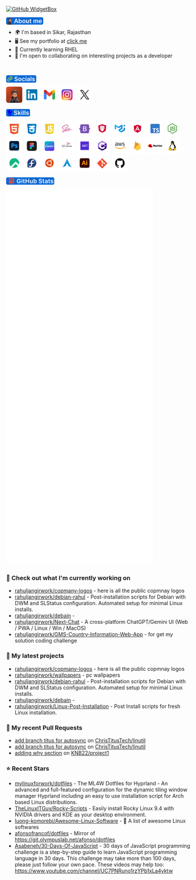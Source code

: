 [![GitHub WidgetBox](https://github-widgetbox.vercel.app/api/profile?username=rahuljangirwork&data=followers,repositories,stars,commits&theme=darkmode)](https://github.com/rahuljangirwork)

<a href="https://rahuljangir.works/" target="_blank" align="left"><img align="left" height="20" alt="about-me" src="assets/headings/about-me.png"></a>
<br>


*   🌍  I'm based in Sikar, Rajasthan
*   🖥️  See my portfolio at <a target="_blank" rel="noreferrer" href='https://rahuljangir.works/'>click me</a>
*   🧠  Currently learning RHEL
*   🤝  I'm open to collaborating on interesting projects as a developer

<br>


<a href="https://rahuljangir.works/" target="_blank" align="left"><img align="left" height="20" alt="socials" src="assets/headings/socials.png"></a>
<br>

<a title="rahuljangirwork.com" href="https://rahuljangir.works/" target="_blank"><img height="44" alt="rahuljangirwork" src="assets/social-icons/Portpolio.png"></a>
<a title="Linkdin/in/rahuljangirwork/" href="https://in.linkedin.com/in/rahuljangirwork" target="_blank"><img height="44" alt="Linkdin"  src="assets/social-icons/Linkdin.png"></a> 
<a title="rahuljangirwork@gmail.com" href="mailto:rahuljangirwork@gmail.com" target="_blank"><img height="44" alt="Gmail" src="assets/social-icons/Gmail.png"></a>
<a title="Instagram/rahuljangir.works/" href="https://www.instagram.com/rahuljangir.works/" target="_blank"><img height="44" alt="Instagram" src="assets//social-icons/Instagram.png"></a>
<a title="x.com/rahuljangirwork/" href="https://x.com/rahuljangirwork" target="_blank"><img height="44" alt="Twitter" src="assets/social-icons/Twitter.png"></a>

<a href="https://rahuljangir.works/" target="_blank" align="left"><img align="left" height="20" alt="skills" src="assets/headings/skills.png"></a>
<br>

<a href="https://rahuljangir.works/" target="_blank"><img height="44" alt="skills" src="assets/skills-icons/html.png"></a> 
<a href="https://rahuljangir.works/" target="_blank"><img height="44" alt="skills" src="assets/skills-icons/CSS.png"></a>
<a href="https://rahuljangir.works/" target="_blank"><img height="44" alt="skills" src="assets/skills-icons/Javascript.png"></a>
<a href="https://rahuljangir.works/" target="_blank"><img height="44" alt="skills" src="assets/skills-icons/scss.png"></a>
<a href="https://rahuljangir.works/" target="_blank"><img height="44" alt="skills" src="assets/skills-icons/BOOTSTRAP.png"></a>
<a href="https://rahuljangir.works/" target="_blank"><img height="44" alt="skills" src="assets/skills-icons/prime-Ng.png"></a>
<a href="https://rahuljangir.works/" target="_blank"><img height="44" alt="skills" src="assets/skills-icons/MUI.png"></a>
<a href="https://rahuljangir.works/" target="_blank"><img height="44" alt="skills" src="assets/skills-icons/angular.png"></a>
<a href="https://rahuljangir.works/" target="_blank"><img height="44" alt="skills" src="assets/skills-icons/type-script.png"></a>
<a href="https://rahuljangir.works/" target="_blank"><img height="44" alt="skills" src="assets/skills-icons/NODEJS.png"></a>
<a href="https://rahuljangir.works/" target="_blank"><img height="44" alt="skills" src="assets/skills-icons/PS.png"></a>
<a href="https://rahuljangir.works/" target="_blank"><img height="44" alt="skills" src="assets/skills-icons/FIGMA.png"></a>
<a href="https://rahuljangir.works/" target="_blank"><img height="44" alt="skills" src="assets/skills-icons/CANVA.png"></a>
<a href="https://rahuljangir.works/" target="_blank"><img height="44" alt="skills" src="assets/skills-icons/sqlServer.png"></a>
<a href="https://rahuljangir.works/" target="_blank"><img height="44" alt="skills" src="assets/skills-icons/dot-net.png"></a>
<a href="https://rahuljangir.works/" target="_blank"><img height="44" alt="skills" src="assets/skills-icons/Csharp.png"></a>
<a href="https://rahuljangir.works/" target="_blank"><img height="44" alt="skills" src="assets/skills-icons/AWS.png"></a>
<a href="https://rahuljangir.works/" target="_blank"><img height="44" alt="skills" src="assets/skills-icons/firebase.png"></a>
<a href="https://rahuljangir.works/" target="_blank"><img height="44" alt="skills" src="assets/skills-icons/RHEL.png"></a>
<a href="https://rahuljangir.works/" target="_blank"><img height="44" alt="skills" src="assets/skills-icons/linux.png"></a>
<a href="https://rahuljangir.works/" target="_blank"><img height="44" alt="skills" src="assets/skills-icons/rocky.png"></a>
<a href="https://rahuljangir.works/" target="_blank"><img height="44" alt="skills" src="assets/skills-icons/fedora.png"></a>
<a href="https://rahuljangir.works/" target="_blank"><img height="44" alt="skills" src="assets/skills-icons/ubuntu.png"></a>
<a href="https://rahuljangir.works/" target="_blank"><img height="44" alt="skills" src="assets/skills-icons/arch.png"></a>
<a href="https://rahuljangir.works/" target="_blank"><img height="44" alt="skills" src="assets/skills-icons/AI.png"></a>
<a href="https://rahuljangir.works/" target="_blank"><img height="44" alt="skills" src="assets/skills-icons/GIT.png"></a>
<a href="https://rahuljangir.works/" target="_blank"><img height="44" alt="skills" src="assets/skills-icons/GITHUB.png"></a>

<a href="https://rahuljangir.works/" target="_blank" align="left"><img align="left" height="20" alt="github-stats" src="assets/headings/github-stats.png"></a>

<br>

<p align="left"><img src="https://raw.githubusercontent.com/rahuljangirwork/rahuljangirwork/master/github-metrics.svg" /></p>

### 👷 Check out what I'm currently working on

- [rahuljangirwork/copmany-logos](https://github.com/rahuljangirwork/copmany-logos) - here is all the public copmnay logos 
- [rahuljangirwork/debian-rahul](https://github.com/rahuljangirwork/debian-rahul) - Post-installation scripts for Debian with DWM and SLStatus configuration. Automated setup for minimal Linux installs.
- [rahuljangirwork/debain](https://github.com/rahuljangirwork/debain) - 
- [rahuljangirwork/Next-Chat](https://github.com/rahuljangirwork/Next-Chat) - A cross-platform ChatGPT/Gemini UI (Web / PWA / Linux / Win / MacOS)
- [rahuljangirwork/GMS-Country-Information-Web-App](https://github.com/rahuljangirwork/GMS-Country-Information-Web-App) - for get my solution coding challenge
### 🌱 My latest projects

- [rahuljangirwork/copmany-logos](https://github.com/rahuljangirwork/copmany-logos) - here is all the public copmnay logos 
- [rahuljangirwork/wallpapers](https://github.com/rahuljangirwork/wallpapers) - pc wallpapers
- [rahuljangirwork/debian-rahul](https://github.com/rahuljangirwork/debian-rahul) - Post-installation scripts for Debian with DWM and SLStatus configuration. Automated setup for minimal Linux installs.
- [rahuljangirwork/debain](https://github.com/rahuljangirwork/debain) - 
- [rahuljangirwork/Linux-Post-Installation](https://github.com/rahuljangirwork/Linux-Post-Installation) - Post Install scripts for fresh Linux installation.
### 🔨 My recent Pull Requests

- [add branch titus for autosync](https://github.com/ChrisTitusTech/linutil/pull/227) on [ChrisTitusTech/linutil](https://github.com/ChrisTitusTech/linutil)
- [add branch titus for autosync](https://github.com/ChrisTitusTech/linutil/pull/226) on [ChrisTitusTech/linutil](https://github.com/ChrisTitusTech/linutil)
- [adding why section](https://github.com/KNB22/project1/pull/1) on [KNB22/project1](https://github.com/KNB22/project1)
### ⭐ Recent Stars

- [mylinuxforwork/dotfiles](https://github.com/mylinuxforwork/dotfiles) - The ML4W Dotfiles for Hyprland - An advanced and full-featured configuration for the dynamic tiling window manager Hyprland including an easy to use installation script for Arch based Linux distributions.
- [TheLinuxITGuy/Rocky-Scripts](https://github.com/TheLinuxITGuy/Rocky-Scripts) - Easily install Rocky Linux 9.4 with NVIDIA drivers and KDE as your desktop environment.
- [luong-komorebi/Awesome-Linux-Software](https://github.com/luong-komorebi/Awesome-Linux-Software) - 🐧 A list of awesome Linux softwares 
- [afonsofrancof/dotfiles](https://github.com/afonsofrancof/dotfiles) - Mirror of https://git.olympuslab.net/afonso/dotfiles
- [Asabeneh/30-Days-Of-JavaScript](https://github.com/Asabeneh/30-Days-Of-JavaScript) - 30 days of JavaScript programming challenge is a step-by-step guide to learn JavaScript programming language in 30 days. This challenge may take more than 100 days,  please just follow your own pace. These videos may help too: https://www.youtube.com/channel/UC7PNRuno1rzYPb1xLa4yktw

